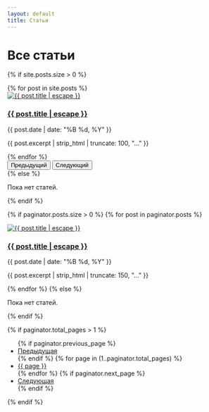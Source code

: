 ```yaml
---
layout: default
title: Статьи
---
```

<h1>Все статьи</h1>

{% if site.posts.size > 0 %}
<!-- Карусель статей -->
<div id="articlesCarousel" class="carousel slide mb-5" data-bs-ride="carousel">
  <div class="carousel-inner">
    {% for post in site.posts %}
    <div class="carousel-item {% if forloop.first %}active{% endif %}">
      <div class="neural-card">
        <a href="{{ post.url | relative_url }}">
          <img src="{{ post.image | relative_url | default: '/assets/images/posts/placeholder.png' }}" class="carousel-image" alt="{{ post.title | escape }}" loading="lazy">
        </a>
        <div class="carousel-caption d-block">
          <h3><a href="{{ post.url | relative_url }}">{{ post.title | escape }}</a></h3>
          <p class="post-date">{{ post.date | date: "%B %d, %Y" }}</p>
          <p>{{ post.excerpt | strip_html | truncate: 100, "..." }}</p>
        </div>
      </div>
    </div>
    {% endfor %}
  </div>
  <button class="carousel-control-prev" type="button" data-bs-target="#articlesCarousel" data-bs-slide="prev">
    <span class="carousel-control-prev-icon" aria-hidden="true"></span>
    <span class="visually-hidden">Предыдущий</span>
  </button>
  <button class="carousel-control-next" type="button" data-bs-target="#articlesCarousel" data-bs-slide="next">
    <span class="carousel-control-next-icon" aria-hidden="true"></span>
    <span class="visually-hidden">Следующий</span>
  </button>
</div>
{% else %}
<p>Пока нет статей.</p>
{% endif %}

<!-- Список всех статей -->
{% if paginator.posts.size > 0 %}
  {% for post in paginator.posts %}
  <div class="card neural-card">
    <a href="{{ post.url | relative_url }}">
      <img src="{{ post.image | relative_url | default: '/assets/images/posts/placeholder.png' }}" alt="{{ post.title | escape }}" loading="lazy">
    </a>
    <h3><a href="{{ post.url | relative_url }}">{{ post.title | escape }}</a></h3>
    <p>{{ post.date | date: "%B %d, %Y" }}</p>
    <p>{{ post.excerpt | strip_html | truncate: 150, "..." }}</p>
  </div>
  {% endfor %}
{% else %}
  <p>Пока нет статей.</p>
{% endif %}

{% if paginator.total_pages > 1 %}
<ul class="pagination">
  {% if paginator.previous_page %}
  <li><a href="{{ paginator.previous_page_path | relative_url }}">Предыдущая</a></li>
  {% endif %}
  {% for page in (1..paginator.total_pages) %}
  <li {% if page == paginator.page %}class="active"{% endif %}>
    <a href="{{ '/articles/page' | append: page | relative_url }}">{{ page }}</a>
  </li>
  {% endfor %}
  {% if paginator.next_page %}
  <li><a href="{{ paginator.next_page_path | relative_url }}">Следующая</a></li>
  {% endif %}
</ul>
{% endif %}
